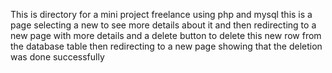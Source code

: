This is directory for a mini project freelance using php and mysql 
this is a page selecting a new to see more details about it
and then redirecting to a new page with more details and a delete button to delete 
this new row from the database table then redirecting to a new page showing that
the deletion was done successfully

